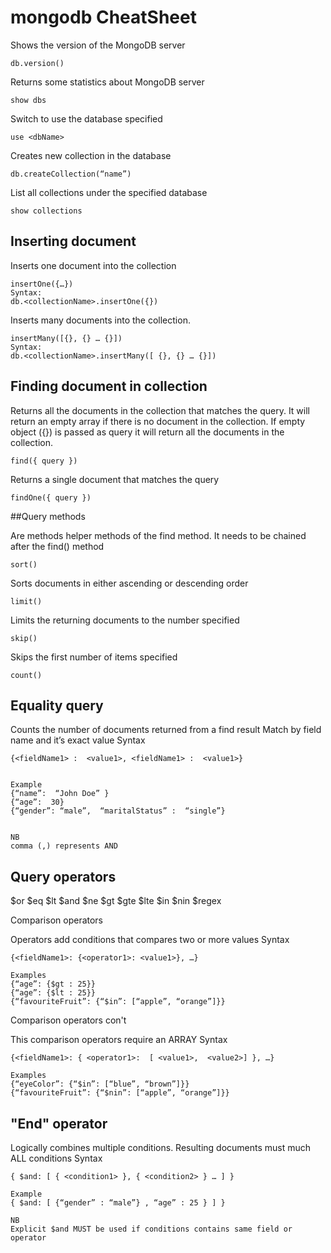 # mongodb CheatSheet
Shows the version of the MongoDB server
```
db.version()
```
Returns some statistics about MongoDB server
```
show dbs
```
Switch to use the database specified
```
use <dbName>
```
Creates new collection in the database
```
db.createCollection(“name”)
```
List all collections under the specified database
```
show collections
```

## Inserting document
Inserts one document into the collection
```
insertOne({…})
Syntax:
db.<collectionName>.insertOne({})
```
Inserts many documents into the collection.
```
insertMany([{}, {} … {}])
Syntax:
db.<collectionName>.insertMany([ {}, {} … {}])
```

## Finding document in collection

Returns all the documents in the collection that matches the query. It will return an empty array if there is no document in the collection. If empty object ({}) is passed as query it will return all the documents in the collection.
```
find({ query })
```
Returns a single document that matches the query
```
findOne({ query })
```
##Query methods

Are methods helper methods of the find method. It needs to be chained after the find() method
```
sort()
```
Sorts documents in either ascending or descending order
```
limit()
```
Limits the returning documents to the number specified
```
skip()
```
Skips the first number of items specified
```
count()
```

## Equality query

Counts the number of documents returned from a find result
Match by field name and it’s exact value
Syntax
```
{<fieldName1> :  <value1>, <fieldName1> :  <value1>}


Example
{“name”:  “John Doe” }
{“age”:  30}
{“gender”: “male”,  “maritalStatus” :  “single”}


NB
comma (,) represents AND	
```

## Query operators

$or				$eq				$lt
$and				$ne				$gt
$gte				$lte				$in
$nin				$regex

Comparison operators

Operators add conditions that compares two or more values
Syntax
```
{<fieldName1>: {<operator1>: <value1>}, …}

Examples
{“age”: {$gt : 25}}
{“age”: {$lt : 25}}
{“favouriteFruit”: {“$in”: [“apple”, “orange”]}}
```

Comparison operators con't

This comparison operators require an ARRAY
Syntax
```
{<fieldName1>: { <operator1>:  [ <value1>,  <value2>] }, …}

Examples
{“eyeColor”: {“$in”: [“blue”, “brown”]}}
{“favouriteFruit”: {“$nin”: [“apple”, “orange”]}}
```

## "End" operator

Logically combines multiple conditions. Resulting documents must much ALL conditions
Syntax
```
{ $and: [ { <condition1> }, { <condition2> } … ] }

Example
{ $and: [ {“gender” : “male”} , “age” : 25 } ] }

NB
Explicit $and MUST be used if conditions contains same field or operator
```



